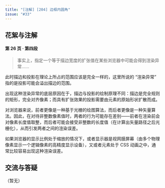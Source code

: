```yaml
---
title: "[注解] [204] 边框内圆角"
issue: "#33"
---
```


## 花絮与注解

#### 第 26 页 · 第四段

> 事实上，指定一个等于描边宽度的扩张值在某些浏览器中可能会得到渲染异常……

此时描边和投影在理论上所占的范围应该是完全一样的，这里所说的 “渲染异常” 指的是投影可能会溢出描边的范围。

出现这种渲染异常的底层原因在于，描边与投影的绘制原理不同：描边是完全规则的矩形，完全对齐像素；而具有扩张效果的投影需要由元素的原始形状扩散而成。

对浏览器来说，前者更像是一种基于光栅的绘图算法，而后者更像是一种矢量算法。因此，在对待非整数像素值时，两者的行为可能存在差别——前者在渲染前会对像素长度值取整，而后者可能会接受非整数的长度值（在计算出矢量路径之后光栅化），从而引发两者之间的渲染误差。

如果浏览器的显示比例处于缩放的情况下，或者显示器是视网膜屏幕（由多个物理像素显示一个逻辑像素的高精度显示设备），又或者元素处于 CSS 动画之中，通常比较容易出现这种渲染误差。


## 交流与答疑

（暂无）
